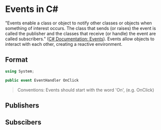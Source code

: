 # Events in C#
"Events enable a class or object to notify other classes or objects when something of interest occurs. The class that sends (or raises) the event is 
called the publisher and the classes that receive (or handle) the event are called subscribers." ([C# Documentation: Events](https://docs.microsoft.com/en-us/dotnet/csharp/programming-guide/events/)). Events allow objects to interact with each other, creating a reactive environment.

## Format
```C#
using System;

public event EventHandler OnClick
```
> Conventions:
> Events should start with the word 'On', (e.g. OnClick)

## Publishers

## Subscibers
